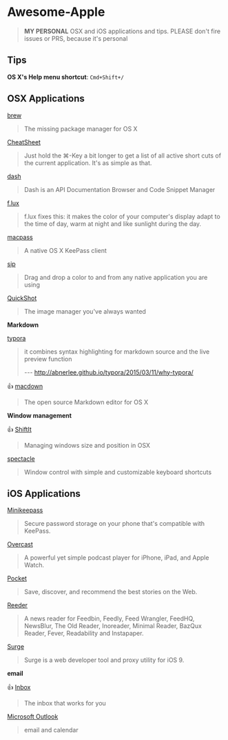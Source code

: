 # Awesome-Apple

> **MY PERSONAL** OSX and iOS applications and tips. PLEASE don't fire issues or PRS, because it's personal

## Tips

**OS X's Help menu shortcut**: `Cmd+Shift+/`

## OSX Applications

[brew](http://brew.sh/)

> The missing package manager for OS X

[CheatSheet](http://www.mediaatelier.com/CheatSheet)

> Just hold the ⌘-Key a bit longer to get a list of all active short cuts of the current application. It's as simple as that.

[dash](https://kapeli.com/)

> Dash is an API Documentation Browser and Code Snippet Manager

[f.lux](https://justgetflux.com/)

> f.lux fixes this: it makes the color of your computer's display adapt to the time of day, warm at night and like sunlight during the day.

[macpass](https://github.com/mstarke/MacPass)

> A native OS X KeePass client

[sip](http://theolabrothers.com/)

> Drag and drop a color to and from any native application you are using

[QuickShot](http://www.thnkdev.com/QuickShot/)

> The image manager you've always wanted

**Markdown**

[typora](http://typora.io/)

> it combines syntax highlighting for markdown source and the live preview function
> 
> --- http://abnerlee.github.io/typora/2015/03/11/why-typora/

:+1: [macdown](http://macdown.uranusjr.com/)

> The open source Markdown editor for OS X

**Window management**

:+1: [ShiftIt](https://github.com/fikovnik/ShiftIt)

> Managing windows size and position in OSX

[spectacle](https://www.spectacleapp.com/)

> Window control with simple and customizable keyboard shortcuts

## iOS Applications

[Minikeepass](https://minikeepass.github.io/)

> Secure password storage on your phone that's compatible with KeePass.

[Overcast](https://overcast.fm/)

> A powerful yet simple podcast player for iPhone, iPad, and Apple Watch.

[Pocket](https://getpocket.com/)

> Save, discover, and recommend the best stories on the Web. 

[Reeder](http://reederapp.com/)

> A news reader for Feedbin, Feedly, Feed Wrangler, FeedHQ, NewsBlur, The Old Reader, Inoreader, Minimal Reader, BazQux Reader, Fever, Readability and Instapaper.

[Surge](http://surge.run/)

> Surge is a web developer tool and proxy utility for iOS 9.

**email**

:+1: [Inbox](https://www.google.com/inbox/)

> The inbox that works for you

[Microsoft Outlook](https://itunes.apple.com/us/app/microsoft-outlook-email-calendar/id951937596?mt=8)

> email and calendar
